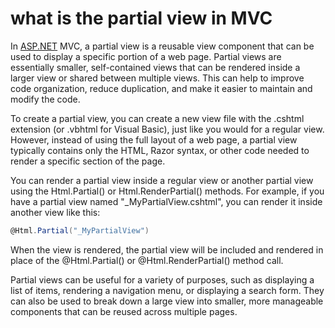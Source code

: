 # what is the partial view in MVC

In [ASP.NET](http://ASP.NET) MVC, a partial view is a reusable view component that can be used to display a specific portion of a web page. Partial views are essentially smaller, self-contained views that can be rendered inside a larger view or shared between multiple views. This can help to improve code organization, reduce duplication, and make it easier to maintain and modify the code.

To create a partial view, you can create a new view file with the .cshtml extension (or .vbhtml for Visual Basic), just like you would for a regular view. However, instead of using the full layout of a web page, a partial view typically contains only the HTML, Razor syntax, or other code needed to render a specific section of the page.

You can render a partial view inside a regular view or another partial view using the Html.Partial() or Html.RenderPartial() methods. For example, if you have a partial view named "\_MyPartialView.cshtml", you can render it inside another view like this:

```csharp
@Html.Partial("_MyPartialView")
```

When the view is rendered, the partial view will be included and rendered in place of the @Html.Partial() or @Html.RenderPartial() method call.

Partial views can be useful for a variety of purposes, such as displaying a list of items, rendering a navigation menu, or displaying a search form. They can also be used to break down a large view into smaller, more manageable components that can be reused across multiple pages.